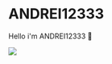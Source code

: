 # ANDREI12333
Hello i'm ANDREI12333 👋 

[![](https://github-readme-stats.vercel.app/api/?username=Andrei1233&count_private=true&theme=tokyonight&showicons=true)]()
